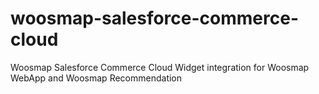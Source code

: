 # woosmap-salesforce-commerce-cloud
Woosmap Salesforce Commerce Cloud Widget integration for Woosmap WebApp and Woosmap Recommendation
